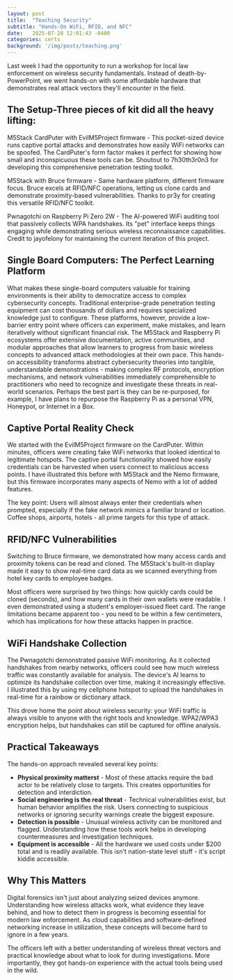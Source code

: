 ```yaml
---
layout: post
title:  "Teaching Security"
subtitle: "Hands-On WiFi, RFID, and NFC"
date:   2025-07-28 12:01:43 -0400
categories: certs
background: '/img/posts/teaching.png'
---
```


<p>Last week I had the opportunity to run a workshop for local law enforcement on wireless security fundamentals. Instead of death-by-PowerPoint, we went hands-on with some affordable hardware that demonstrates real attack vectors they'll encounter in the field.</p>

<h2 class="section-heading">The Setup-Three pieces of kit did all the heavy lifting:</h2>

<p>M5Stack CardPuter with EvilM5Project firmware - This pocket-sized device runs captive portal attacks and demonstrates how easily WiFi networks can be spoofed. The CardPuter's form factor makes it perfect for showing how small and inconspicuous these tools can be. Shoutout to 7h30th3r0n3 for developing this comprehensive penetration testing toolkit.</p>

<p>M5Stack with Bruce firmware - Same hardware platform, different firmware focus. Bruce excels at RFID/NFC operations, letting us clone cards and demonstrate proximity-based vulnerabilities. Thanks to pr3y for creating this versatile RFID/NFC toolkit.</p>

<p>Pwnagotchi on Raspberry Pi Zero 2W - The AI-powered WiFi auditing tool that passively collects WPA handshakes. Its "pet" interface keeps things engaging while demonstrating serious wireless reconnaissance capabilities. Credit to jayofelony for maintaining the current iteration of this project.</p>

<h2 class="section-heading">Single Board Computers: The Perfect Learning Platform</h2>

<p>What makes these single-board computers valuable for training environments is their ability to democratize access to complex cybersecurity concepts. Traditional enterprise-grade penetration testing equipment can cost thousands of dollars and requires specialized knowledge just to configure. These platforms, however, provide a low-barrier entry point where officers can experiment, make mistakes, and learn iteratively without significant financial risk. The M5Stack and Raspberry Pi ecosystems offer extensive documentation, active communities, and modular approaches that allow learners to progress from basic wireless concepts to advanced attack methodologies at their own pace. This hands-on accessibility transforms abstract cybersecurity theories into tangible, understandable demonstrations - making complex RF protocols, encryption mechanisms, and network vulnerabilities immediately comprehensible to practitioners who need to recognize and investigate these threats in real-world scenarios. Perhaps the best part is they can be re-purposed, for example, I have plans to repurpose the Raspberry Pi as a personal VPN, Honeypot, or Internet in a Box.<p>

<h2 class="section-heading">Captive Portal Reality Check</h2>

<p>We started with the EvilM5Project firmware on the CardPuter. Within minutes, officers were creating fake WiFi networks that looked identical to legitimate hotspots. The captive portal functionality showed how easily credentials can be harvested when users connect to malicious access points. I have illustrated this before with M5Stack and the Nemo firmware, but this firmware incorporates many aspects of Nemo with a lot of added features.</p>

<p>The key point: Users will almost always enter their credentials when prompted, especially if the fake network mimics a familiar brand or location. Coffee shops, airports, hotels - all prime targets for this type of attack.

<h2 class="section-heading">RFID/NFC Vulnerabilities</h2>

<p>Switching to Bruce firmware, we demonstrated how many access cards and proximity tokens can be read and cloned. The M5Stack's built-in display made it easy to show real-time card data as we scanned everything from hotel key cards to employee badges.</p>

<p>Most officers were surprised by two things: how quickly cards could be cloned (seconds), and how many cards in their own wallets were readable. I even demonstrated using a student's employer-issued fleet card. The range limitations became apparent too - you need to be within a few centimeters, which has implications for how these attacks happen in practice.</p>

<h2 class="section-heading">WiFi Handshake Collection</h2>

<p>The Pwnagotchi demonstrated passive WiFi monitoring. As it collected handshakes from nearby networks, officers could see how much wireless traffic was constantly available for analysis. The device's AI learns to optimize its handshake collection over time, making it increasingly effective. I illustrated this by using my cellphone hotspot to upload the handshakes in real-time for a rainbow or dictionary attack.</p>

<p>This drove home the point about wireless security: your WiFi traffic is always visible to anyone with the right tools and knowledge. WPA2/WPA3 encryption helps, but handshakes can still be captured for offline analysis.</p>

<h2 class="section-heading">Practical Takeaways</h2>

<p>The hands-on approach revealed several key points:</p>

<ul>
    <li><strong>Physical proximity matterst</strong> - Most of these attacks require the bad actor to be relatively close to targets. This creates opportunities for detection and interdiction.</li>
    <li><strong>Social engineering is the real threat</strong> - Technical vulnerabilities exist, but human behavior amplifies the risk. Users connecting to suspicious networks or ignoring security warnings create the biggest exposure.</li>
    <li><strong>Detection is possible</strong> - Unusual wireless activity can be monitored and flagged. Understanding how these tools work helps in developing countermeasures and investigation techniques.</li>
    <li><strong>Equipment is accessible</strong> - All the hardware we used costs under $200 total and is readily available. This isn't nation-state level stuff - it's script kiddie accessible.</li>
</ul>

<h2 class="section-heading">Why This Matters</h2>

<p>Digital forensics isn't just about analyzing seized devices anymore. Understanding how wireless attacks work, what evidence they leave behind, and how to detect them in progress is becoming essential for modern law enforcement. As cloud capabilities and software-defined networking increase in utilization, these concepts will become hard to ignore in a few years.</p>

<p>The officers left with a better understanding of wireless threat vectors and practical knowledge about what to look for during investigations. More importantly, they got hands-on experience with the actual tools being used in the wild.</p>
